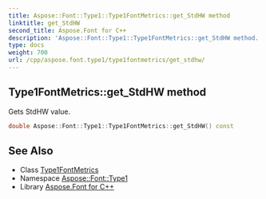 ```yaml
---
title: Aspose::Font::Type1::Type1FontMetrics::get_StdHW method
linktitle: get_StdHW
second_title: Aspose.Font for C++
description: 'Aspose::Font::Type1::Type1FontMetrics::get_StdHW method. Gets StdHW value in C++.'
type: docs
weight: 700
url: /cpp/aspose.font.type1/type1fontmetrics/get_stdhw/
---
```

## Type1FontMetrics::get_StdHW method


Gets StdHW value.

```cpp
double Aspose::Font::Type1::Type1FontMetrics::get_StdHW() const
```

## See Also

* Class [Type1FontMetrics](../)
* Namespace [Aspose::Font::Type1](../../)
* Library [Aspose.Font for C++](../../../)
